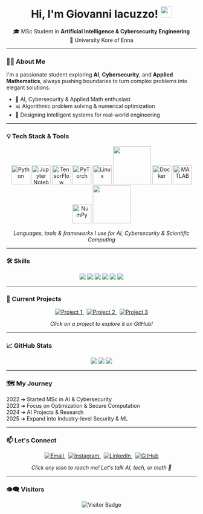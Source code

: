 <h1 align="center">
  Hi, I'm Giovanni Iacuzzo! 
  <img src="https://media.giphy.com/media/hvRJCLFzcasrR4ia7z/giphy.gif" width="30"/>
</h1>

<p align="center">
  🎓 MSc Student in <b>Artificial Intelligence & Cybersecurity Engineering</b><br/>
  📍 University Kore of Enna
</p>

---

### 👨‍💻 About Me
I'm a passionate student exploring **AI**, **Cybersecurity**, and **Applied Mathematics**, always pushing boundaries to turn complex problems into elegant solutions.  

- 🔬 AI, Cybersecurity & Applied Math enthusiast  
- 📊 Algorithmic problem solving & numerical optimization  
- 🧠 Designing intelligent systems for real-world engineering  

---

### 💡 Tech Stack & Tools

<p align="center">
  <!-- Linguaggi e librerie AI / ML -->
  <img src="https://cdn.jsdelivr.net/gh/devicons/devicon/icons/python/python-original.svg" width="50" title="Python" /> 
  <img src="https://cdn.jsdelivr.net/gh/devicons/devicon/icons/jupyter/jupyter-original.svg" width="50" title="Jupyter Notebook" /> 
  <img src="https://cdn.jsdelivr.net/gh/devicons/devicon/icons/tensorflow/tensorflow-original.svg" width="50" title="TensorFlow" />
  <img src="https://cdn.jsdelivr.net/gh/devicons/devicon/icons/pytorch/pytorch-original.svg" width="50" title="PyTorch" />

  <!-- Cybersecurity / Network -->
  <img src="https://cdn.jsdelivr.net/gh/devicons/devicon/icons/linux/linux-original.svg" width="50" title="Linux" />
  <img src="https://img.shields.io/badge/Kali-Linux-557C94?style=for-the-badge&logo=Kali-Linux&logoColor=white" width="100" />
  <img src="https://cdn.jsdelivr.net/gh/devicons/devicon/icons/docker/docker-original.svg" width="50" title="Docker" />

  <!-- Matematica / Scienza Computazionale -->
  <img src="https://cdn.jsdelivr.net/gh/devicons/devicon/icons/matlab/matlab-original.svg" width="50" title="MATLAB" />
  <img src="https://cdn.jsdelivr.net/gh/devicons/devicon/icons/numpy/numpy-original.svg" width="50" title="NumPy" />
  <img src="https://img.shields.io/badge/SciPy-Scientific-8CAAE6?style=for-the-badge&logo=scipy&logoColor=white" width="100" />
</p>

<p align="center">
  <em>Languages, tools & frameworks I use for AI, Cybersecurity & Scientific Computing</em>
</p>

---

### 🛠 Skills

<p align="center">
  <img src="https://img.shields.io/badge/Python-95%-brightgreen?style=for-the-badge&logo=python&logoColor=white" />
  <img src="https://img.shields.io/badge/Jupyter-90%-orange?style=for-the-badge&logo=jupyter&logoColor=white" />
  <img src="https://img.shields.io/badge/TensorFlow-85%-red?style=for-the-badge&logo=tensorflow&logoColor=white" />
  <img src="https://img.shields.io/badge/PyTorch-85%-pink?style=for-the-badge&logo=pytorch&logoColor=white" />
  <img src="https://img.shields.io/badge/Cybersecurity-80%-blue?style=for-the-badge" />
  <img src="https://img.shields.io/badge/Mathematics-95%-yellow?style=for-the-badge" />
</p>

---

### 🚀 Current Projects

<p align="center">
  <a href="https://github.com/GiovanniIacuzzo/Project1" target="_blank">
    <img src="https://img.shields.io/badge/Project1-AI_Optimization-blue?style=for-the-badge" alt="Project 1" />
  </a>
  &nbsp;
  <a href="https://github.com/GiovanniIacuzzo/Project2" target="_blank">
    <img src="https://img.shields.io/badge/Project2-Secure_Computation-red?style=for-the-badge" alt="Project 2" />
  </a>
  &nbsp;
  <a href="https://github.com/GiovanniIacuzzo/Project3" target="_blank">
    <img src="https://img.shields.io/badge/Project3-Mathematical_Models-orange?style=for-the-badge" alt="Project 3" />
  </a>
</p>

<p align="center">
  <em>Click on a project to explore it on GitHub!</em>
</p>

---

### 📈 GitHub Stats

<p align="center">
  <img src="https://img.shields.io/github/followers/GiovanniIacuzzo?label=Followers&style=for-the-badge&logo=github" />
  <img src="https://img.shields.io/github/repo-size/GiovanniIacuzzo/GiovanniIacuzzo?style=for-the-badge" />
  <img src="https://img.shields.io/github/stars/GiovanniIacuzzo/GiovanniIacuzzo?style=for-the-badge" />
</p>


---

### 🗺 My Journey

<p align="left">
  2022 ➜ Started MSc in AI & Cybersecurity <br/>
  2023 ➜ Focus on Optimization & Secure Computation <br/>
  2024 ➜ AI Projects & Research <br/>
  2025 ➜ Expand into Industry-level Security & ML
</p>

---

### 📫 Let's Connect

<p align="center">
  <a href="mailto:giovanni.iacuzzo@unikorestudent.it" target="_blank">
    <img src="https://img.shields.io/badge/Email-Giovanni%20Iacuzzo-D14836?style=for-the-badge&logo=gmail&logoColor=white" alt="Email" />
  </a>
  &nbsp;
  <a href="https://www.instagram.com/giovanni_iacuzzo_02/" target="_blank">
    <img src="https://img.shields.io/badge/Instagram-@giovanni__iacuzzo__02-E4405F?style=for-the-badge&logo=instagram&logoColor=white" alt="Instagram" />
  </a>
  &nbsp;
  <a href="https://www.linkedin.com/in/giovanni-iacuzzo/" target="_blank">
    <img src="https://img.shields.io/badge/LinkedIn-Giovanni%20Iacuzzo-0A66C2?style=for-the-badge&logo=linkedin&logoColor=white" alt="LinkedIn" />
  </a>
  &nbsp;
  <a href="https://github.com/GiovanniIacuzzo" target="_blank">
    <img src="https://img.shields.io/badge/GitHub-Giovanni%20Iacuzzo-181717?style=for-the-badge&logo=github&logoColor=white" alt="GitHub" />
  </a>
</p>

<p align="center">
  <em>Click any icon to reach me! Let's talk AI, tech, or math 🚀</em>
</p>

---

### 👁‍🗨 Visitors

<p align="center">
  <img src="https://visitor-badge.laobi.icu/badge?page_id=GiovanniIacuzzo.GiovanniIacuzzo" alt="Visitor Badge"/>
</p>
